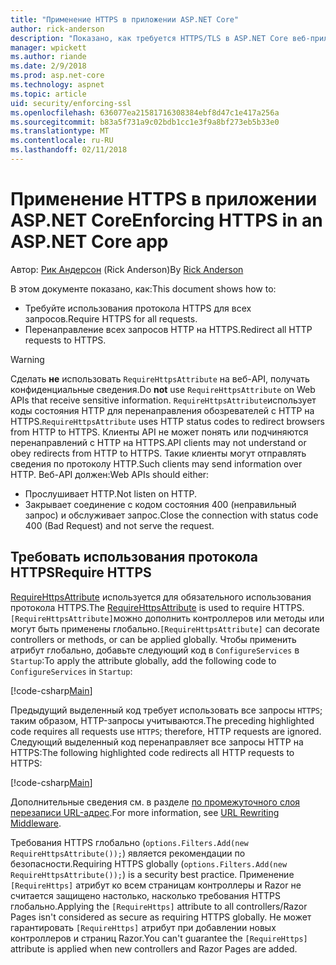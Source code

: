 ```yaml
---
title: "Применение HTTPS в приложении ASP.NET Core"
author: rick-anderson
description: "Показано, как требуется HTTPS/TLS в ASP.NET Core веб-приложения."
manager: wpickett
ms.author: riande
ms.date: 2/9/2018
ms.prod: asp.net-core
ms.technology: aspnet
ms.topic: article
uid: security/enforcing-ssl
ms.openlocfilehash: 636077ea21581716308384ebf8d47c1e417a256a
ms.sourcegitcommit: b83a5f731a9c02bdb1cc1e3f9a8bf273eb5b33e0
ms.translationtype: MT
ms.contentlocale: ru-RU
ms.lasthandoff: 02/11/2018
---
```

# <a name="enforcing-https-in-an-aspnet-core-app"></a><span data-ttu-id="018af-103">Применение HTTPS в приложении ASP.NET Core</span><span class="sxs-lookup"><span data-stu-id="018af-103">Enforcing HTTPS in an ASP.NET Core app</span></span>

<span data-ttu-id="018af-104">Автор: [Рик Андерсон](https://twitter.com/RickAndMSFT) (Rick Anderson)</span><span class="sxs-lookup"><span data-stu-id="018af-104">By [Rick Anderson](https://twitter.com/RickAndMSFT)</span></span>

<span data-ttu-id="018af-105">В этом документе показано, как:</span><span class="sxs-lookup"><span data-stu-id="018af-105">This document shows how to:</span></span>

- <span data-ttu-id="018af-106">Требуйте использования протокола HTTPS для всех запросов.</span><span class="sxs-lookup"><span data-stu-id="018af-106">Require HTTPS for all requests.</span></span>
- <span data-ttu-id="018af-107">Перенаправление всех запросов HTTP на HTTPS.</span><span class="sxs-lookup"><span data-stu-id="018af-107">Redirect all HTTP requests to HTTPS.</span></span>

> [!WARNING]
> <span data-ttu-id="018af-108">Сделать **не** использовать `RequireHttpsAttribute` на веб-API, получать конфиденциальные сведения.</span><span class="sxs-lookup"><span data-stu-id="018af-108">Do **not** use `RequireHttpsAttribute` on Web APIs that receive sensitive information.</span></span> <span data-ttu-id="018af-109">`RequireHttpsAttribute`использует коды состояния HTTP для перенаправления обозревателей с HTTP на HTTPS.</span><span class="sxs-lookup"><span data-stu-id="018af-109">`RequireHttpsAttribute` uses HTTP status codes to redirect browsers from HTTP to HTTPS.</span></span> <span data-ttu-id="018af-110">Клиенты API не может понять или подчиняются перенаправлений с HTTP на HTTPS.</span><span class="sxs-lookup"><span data-stu-id="018af-110">API clients may not understand or obey redirects from HTTP to HTTPS.</span></span> <span data-ttu-id="018af-111">Такие клиенты могут отправлять сведения по протоколу HTTP.</span><span class="sxs-lookup"><span data-stu-id="018af-111">Such clients may send information over HTTP.</span></span> <span data-ttu-id="018af-112">Веб-API должен:</span><span class="sxs-lookup"><span data-stu-id="018af-112">Web APIs should either:</span></span>
>
>* <span data-ttu-id="018af-113">Прослушивает HTTP.</span><span class="sxs-lookup"><span data-stu-id="018af-113">Not listen on HTTP.</span></span>
>* <span data-ttu-id="018af-114">Закрывает соединение с кодом состояния 400 (неправильный запрос) и обслуживает запрос.</span><span class="sxs-lookup"><span data-stu-id="018af-114">Close the connection with status code 400 (Bad Request) and not serve the request.</span></span>

## <a name="require-https"></a><span data-ttu-id="018af-115">Требовать использования протокола HTTPS</span><span class="sxs-lookup"><span data-stu-id="018af-115">Require HTTPS</span></span>

<span data-ttu-id="018af-116">[RequireHttpsAttribute](/dotnet/api/Microsoft.AspNetCore.Mvc.RequireHttpsAttribute) используется для обязательного использования протокола HTTPS.</span><span class="sxs-lookup"><span data-stu-id="018af-116">The [RequireHttpsAttribute](/dotnet/api/Microsoft.AspNetCore.Mvc.RequireHttpsAttribute) is used to require HTTPS.</span></span> <span data-ttu-id="018af-117">`[RequireHttpsAttribute]`можно дополнить контроллеров или методы или могут быть применены глобально.</span><span class="sxs-lookup"><span data-stu-id="018af-117">`[RequireHttpsAttribute]` can decorate controllers or methods, or can be applied globally.</span></span> <span data-ttu-id="018af-118">Чтобы применить атрибут глобально, добавьте следующий код в `ConfigureServices` в `Startup`:</span><span class="sxs-lookup"><span data-stu-id="018af-118">To apply the attribute globally, add the following code to `ConfigureServices` in `Startup`:</span></span>

[!code-csharp[Main](authentication/accconfirm/sample/WebApp1/Startup.cs?name=snippet2&highlight=4-999)]

<span data-ttu-id="018af-119">Предыдущий выделенный код требует использовать все запросы `HTTPS`; таким образом, HTTP-запросы учитываются.</span><span class="sxs-lookup"><span data-stu-id="018af-119">The preceding highlighted code requires all requests use `HTTPS`; therefore, HTTP requests are ignored.</span></span> <span data-ttu-id="018af-120">Следующий выделенный код перенаправляет все запросы HTTP на HTTPS:</span><span class="sxs-lookup"><span data-stu-id="018af-120">The following highlighted code redirects all HTTP requests to HTTPS:</span></span>

[!code-csharp[Main](authentication/accconfirm/sample/WebApp1/Startup.cs?name=snippet_AddRedirectToHttps&highlight=7-999)]

<span data-ttu-id="018af-121">Дополнительные сведения см. в разделе [по промежуточного слоя перезаписи URL-адрес](xref:fundamentals/url-rewriting).</span><span class="sxs-lookup"><span data-stu-id="018af-121">For more information, see [URL Rewriting Middleware](xref:fundamentals/url-rewriting).</span></span>

<span data-ttu-id="018af-122">Требования HTTPS глобально (`options.Filters.Add(new RequireHttpsAttribute());`) является рекомендации по безопасности.</span><span class="sxs-lookup"><span data-stu-id="018af-122">Requiring HTTPS globally (`options.Filters.Add(new RequireHttpsAttribute());`) is a security best practice.</span></span> <span data-ttu-id="018af-123">Применение `[RequireHttps]` атрибут ко всем страницам контроллеры и Razor не считается защищено настолько, насколько требования HTTPS глобально.</span><span class="sxs-lookup"><span data-stu-id="018af-123">Applying the `[RequireHttps]` attribute to all controllers/Razor Pages isn't considered as secure as requiring HTTPS globally.</span></span> <span data-ttu-id="018af-124">Не может гарантировать `[RequireHttps]` атрибут при добавлении новых контроллеров и страниц Razor.</span><span class="sxs-lookup"><span data-stu-id="018af-124">You can't guarantee the `[RequireHttps]` attribute is applied when new controllers and Razor Pages are added.</span></span>